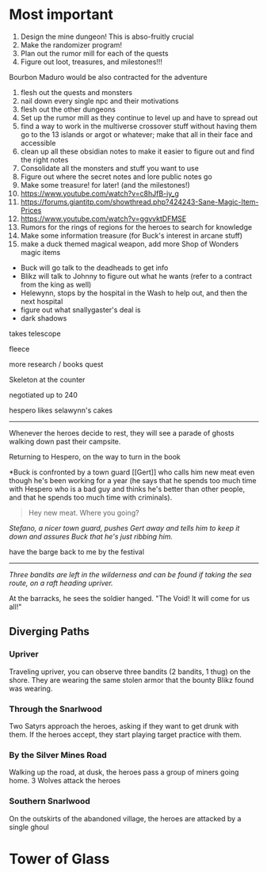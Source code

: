 # Most important
1. Design the mine dungeon! This is abso-fruitly crucial
2. Make the randomizer program!
3. Plan out the rumor mill for each of the quests 
4. Figure out loot, treasures, and milestones!!!



Bourbon Maduro would be also contracted for the adventure 






1. flesh out the quests and monsters 
2. nail down every single npc and their motivations
3. flesh out the other dungeons 
4. Set up the rumor mill as they continue to level up and have to spread out 
5. find a way to work in the multiverse crossover stuff without having them go to the 13 islands or argot or whatever; make that all in their face and accessible 
6. clean up all these obsidian notes to make it easier to figure out and find the right notes
7. Consolidate all the monsters and stuff you want to use 
8. Figure out where the secret notes and lore public notes go
9. Make some treasure! for later! (and the milestones!)
10. https://www.youtube.com/watch?v=c8hJfB-iy_g
11. https://forums.giantitp.com/showthread.php?424243-Sane-Magic-Item-Prices
12. https://www.youtube.com/watch?v=ggvvktDFMSE
13. Rumors for the rings of regions for the heroes to search for knowledge 
14. Make some information treasure (for Buck's interest in arcane stuff)
15. make a duck themed magical weapon, add more Shop of Wonders magic items

- Buck will go talk to the deadheads to get info
- Blikz will talk to Johnny to figure out what he wants (refer to a contract from the king as well)
- Helewynn, stops by the hospital in the Wash to help out, and then the next hospital
- figure out what snallygaster's deal is 
- dark shadows 










takes telescope 

fleece 

more research / books quest 



Skeleton at the counter

negotiated up to 240 

hespero likes selawynn's cakes 


-----

Whenever the heroes decide to rest, they will see a parade of ghosts walking down past their campsite. 


Returning to Hespero, on the way to turn in the book

*Buck is confronted by a town guard [[Gert]] who calls him new meat even though he's been working for a year (he says that he spends too much time with Hespero who is a bad guy and thinks he's better than other people, and that he spends too much time with criminals).

> Hey new meat. Where you going? 

*Stefano, a nicer town guard, pushes Gert away and tells him to keep it down and assures Buck that he's just ribbing him.*

have the barge back to me by the festival 

------------



*Three bandits are left in the wilderness and can be found if taking the sea route, on a raft heading upriver.*

At the barracks, he sees the soldier hanged. "The Void! It will come for us all!"



## Diverging Paths
### Upriver
Traveling upriver, you can observe three bandits (2 bandits, 1 thug) on the shore. They are wearing the same stolen armor that the bounty Blikz found was wearing. 

### Through the Snarlwood
Two Satyrs approach the heroes, asking if they want to get drunk with them. If the heroes accept, they start playing target practice with them. 

### By the Silver Mines Road
Walking up the road, at dusk, the heroes pass a group of miners going home. 3 Wolves attack the heroes

### Southern Snarlwood
On the outskirts of the abandoned village, the heroes are attacked by a single ghoul 


# Tower of Glass
